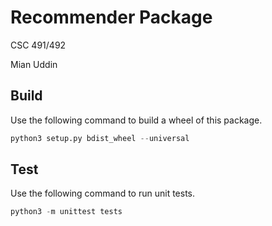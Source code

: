 # Recommender Package

CSC 491/492

Mian Uddin

## Build
Use the following command to build a wheel of this package.

```python
python3 setup.py bdist_wheel --universal
```

## Test
Use the following command to run unit tests.
```python
python3 -m unittest tests
```
